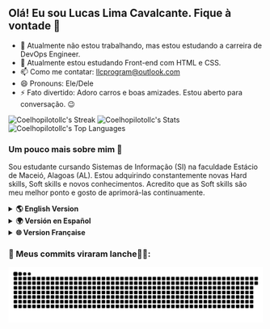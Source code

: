 ## Olá! Eu sou Lucas Lima Cavalcante. Fique à vontade 👋

- 🔭 Atualmente não estou trabalhando, mas estou estudando a carreira de DevOps Engineer.
- 🌱 Atualmente estou estudando Front-end com HTML e CSS.
- 📫 Como me contatar: llcprogram@outlook.com
- 😄 Pronouns: Ele/Dele
- ⚡ Fato divertido: Adoro carros e boas amizades. Estou aberto para conversação. 😉

 ![Coelhopilotollc's Streak](https://github-readme-streak-stats-eight.vercel.app?user=Coelhopilotollc&theme=graywhite&hide_border=true)
 ![Coelhopilotollc's Stats](https://github-readme-stats.vercel.app/api?username=Coelhopilotollc&theme=graywhite&show_icons=true&hide_border=true&count_private=true)
 ![Coelhopilotollc's Top Languages](https://github-readme-stats.vercel.app/api/top-langs/?username=Coelhopilotollc&theme=graywhite&show_icons=true&hide_border=true&layout=compact)

 ### Um pouco mais sobre mim 🫡
 Sou estudante cursando Sistemas de Informação (SI) na faculdade Estácio de Maceió, Alagoas (AL). Estou adquirindo constantemente novas Hard skills, Soft skills e novos conhecimentos. Acredito que as Soft skills são meu melhor ponto e gosto de aprimorá-las continuamente. 

 <details>
  <summary><strong>🌎 English Version</strong></summary>

  ## Hello! I'm Lucas Lima Cavalcante. Welcome 👋

  - 🔭 I'm currently not working, but I'm studying to become a DevOps Engineer.  
  - 🌱 I'm currently learning Front-end with HTML and CSS.  
  - 📫 How to reach me: llcprogram@outlook.com  
  - 😄 Pronouns: He/Him  
  - ⚡ Fun fact: I love cars and good friendships. Always open for a conversation. 😉  

  ### A little more about me 🫡  
  I'm an undergraduate student pursuing a degree in Information Systems at Estácio College in Maceió, Alagoas (AL), Brazil. I'm constantly acquiring new hard and soft skills. I believe my strongest qualities lie in soft skills, and I enjoy improving them every day.

</details>

<details>
  <summary><strong>🌍 Versión en Español</strong></summary>

  ## ¡Hola! Soy Lucas Lima Cavalcante. ¡Bienvenido! 👋

  - 🔭 Actualmente no estoy trabajando, pero estoy estudiando para ser Ingeniero DevOps.  
  - 🌱 Actualmente estoy aprendiendo desarrollo Front-end con HTML y CSS.  
  - 📫 Cómo contactarme: llcprogram@outlook.com  
  - 😄 Pronombres: Él/De él  
  - ⚡ Dato curioso: Me encantan los coches y las buenas amistades. Siempre estoy abierto a una conversación. 😉  

  ### Un poco más sobre mí 🫡  
  Soy estudiante de Sistemas de Información en la facultad Estácio de Maceió, Alagoas (AL). Estoy adquiriendo continuamente nuevas habilidades técnicas y personales. Creo que mis mejores cualidades están en las soft skills, y me encanta perfeccionarlas.

</details>
<details>
  <summary><strong>🌐 Version Française</strong></summary>

  ## Bonjour ! Je suis Lucas Lima Cavalcante. Bienvenue 👋

  - 🔭 Je ne travaille pas actuellement, mais j’étudie pour devenir Ingénieur DevOps.  
  - 🌱 J’apprends actuellement le développement Front-end avec HTML et CSS.  
  - 📫 Me contacter : llcprogram@outlook.com  
  - 😄 Pronoms : Il/Lui  
  - ⚡ Fait amusant : J’adore les voitures et les belles amitiés. Toujours ouvert à une discussion. 😉  

  ### Un peu plus sur moi 🫡  
  Je suis étudiant en Systèmes d'information à la faculté Estácio de Maceió, Alagoas (AL), au Brésil. J’acquiers constamment de nouvelles compétences techniques et relationnelles. Je crois que mes meilleures qualités résident dans les soft skills, et j’aime les perfectionner chaque jour.

</details>

### 🐍 Meus commits viraram lanche🍔😯:
<picture>
  <source media="(prefers-color-scheme: dark)" srcset="https://github.com/Coelhopilotollc/Coelhopilotollc/blob/output/github-contribution-grid-snake-dark.svg" />
  <img alt="snake eating my contributions" src="https://github.com/Coelhopilotollc/Coelhopilotollc/blob/output/github-contribution-grid-snake.svg" />
</picture>
